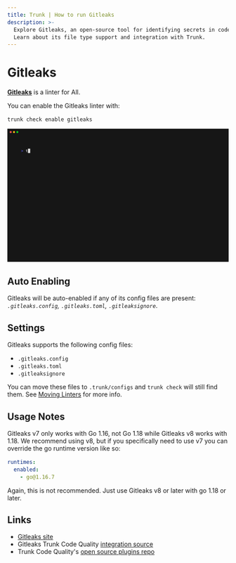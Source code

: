 ```yaml
---
title: Trunk | How to run Gitleaks
description: >-
  Explore Gitleaks, an open-source tool for identifying secrets in codebases.
  Learn about its file type support and integration with Trunk.
---
```


# Gitleaks

[**Gitleaks**](https://gitleaks.io/) is a linter for All.

You can enable the Gitleaks linter with:

```shell
trunk check enable gitleaks
```

![gitleaks example output](../../../.gitbook/assets/gitleaks.gif)

## Auto Enabling

Gitleaks will be auto-enabled if any of its config files are present: _`.gitleaks.config`, `.gitleaks.toml`, `.gitleaksignore`_.

## Settings

Gitleaks supports the following config files:

* `.gitleaks.config`
* `.gitleaks.toml`
* `.gitleaksignore`

You can move these files to `.trunk/configs` and `trunk check` will still find them. See [Moving Linters](../configure-linters.md#moving-linters) for more info.

## Usage Notes

Gitleaks v7 only works with Go 1.16, not Go 1.18 while Gitleaks v8 works with 1.18. We recommend using v8, but if you specifically need to use v7 you can override the go runtime version like so:

```yaml
runtimes:
  enabled:
    - go@1.16.7
```

Again, this is not recommended. Just use Gitleaks v8 or later with go 1.18 or later.

## Links

* [Gitleaks site](https://gitleaks.io/)
* Gitleaks Trunk Code Quality [integration source](https://github.com/trunk-io/plugins/tree/main/linters/gitleaks)
* Trunk Code Quality's [open source plugins repo](https://github.com/trunk-io/plugins/tree/main)

